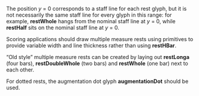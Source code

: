 The position _y_ = 0 corresponds to a staff line for each rest glyph, but it is not necessarily the same staff line for every glyph in this range: for example, **restWhole** hangs from the nominal staff line at _y_ = 0, while **restHalf** sits on the nominal staff line at _y_ = 0.

Scoring applications should draw multiple measure rests using primitives to provide variable width and line thickness rather than using **restHBar**.

“Old style” multiple measure rests can be created by laying out **restLonga** (four bars), **restDoubleWhole** (two bars) and **restWhole** (one bar) next to each other.

For dotted rests, the augmentation dot glyph **augmentationDot** should be used.
